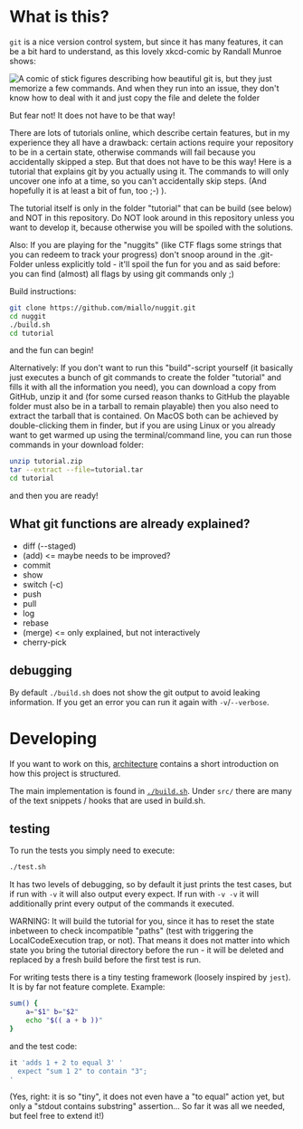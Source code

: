 # What is this?

`git` is a nice version control system, but since it has many features, it can be a bit hard to understand, as this lovely xkcd-comic by Randall Munroe shows:

![A comic of stick figures describing how beautiful git is, but they just memorize a few commands. And when they run into an issue, they don't know how to deal with it and just copy the file and delete the folder](https://imgs.xkcd.com/comics/git.png "If that doesn't fix it, git.txt contains the phone number of a friend of mine who understands git. Just wait through a few minutes of 'It's really pretty simple, just think of branches as...' and eventually you'll learn the commands that will fix everything.")

But fear not! It does not have to be that way!

There are lots of tutorials online, which describe certain features, but in my experience they all have a drawback: certain actions require your repository to be in a certain state, otherwise commands will fail because you accidentally skipped a step. But that does not have to be this way! Here is a tutorial that explains git by you actually using it. The commands to will only uncover one info at a time, so you can't accidentally skip steps. (And hopefully it is at least a bit of fun, too ;-) ).

The tutorial itself is only in the folder "tutorial" that can be build (see below) and NOT in this repository. Do NOT look around in this repository unless you want to develop it, because otherwise you will be spoiled with the solutions.

Also: If you are playing for the "nuggits" (like CTF flags some strings that you can redeem to track your progress) don't snoop around in the .git-Folder unless explicitly told - it'll spoil the fun for you and as said before: you can find (almost) all flags by using git commands only ;)

Build instructions:
```sh
git clone https://github.com/miallo/nuggit.git
cd nuggit
./build.sh
cd tutorial
```
and the fun can begin!

Alternatively: If you don't want to run this "build"-script yourself (it basically just executes a bunch of git commands to create the folder "tutorial" and fills it with all the information you need), you can download a copy from GitHub, unzip it and (for some cursed reason thanks to GitHub the playable folder must also be in a tarball to remain playable) then you also need to extract the tarball that is contained.
On MacOS both can be achieved by double-clicking them in finder, but if you are using Linux or you already want to get warmed up using the terminal/command line, you can run those commands in your download folder:
```sh
unzip tutorial.zip
tar --extract --file=tutorial.tar
cd tutorial
```
and then you are ready!

## What git functions are already explained?

- diff (--staged)
- (add) <= maybe needs to be improved?
- commit
- show
- switch (-c)
- push
- pull
- log
- rebase
- (merge) <= only explained, but not interactively
- cherry-pick

## debugging

By default `./build.sh` does not show the git output to avoid leaking information. If you get an error you can run it again with `-v`/`--verbose`.

# Developing

If you want to work on this, [architecture](./architecture.md) contains a short introduction on how this project is structured.

The main implementation is found in [`./build.sh`](./build.sh). Under `src/` there are many of the text snippets / hooks that are used in build.sh.

## testing

To run the tests you simply need to execute:
```sh
./test.sh
```
It has two levels of debugging, so by default it just prints the test cases, but if run with `-v` it will also output every expect. If run with `-v -v` it will additionally print every output of the commands it executed.

WARNING: It will build the tutorial for you, since it has to reset the state inbetween to check incompatible "paths" (test with triggering the LocalCodeExecution trap, or not). That means it does not matter into which state you bring the tutorial directory before the run - it will be deleted and replaced by a fresh build before the first test is run.

For writing tests there is a tiny testing framework (loosely inspired by `jest`). It is by far not feature complete. Example:
```sh
sum() {
    a="$1" b="$2"
    echo "$(( a + b ))"
}
```
and the test code:
```sh
it 'adds 1 + 2 to equal 3' '
  expect "sum 1 2" to contain "3";
'
```
(Yes, right: it is so "tiny", it does not even have a "to equal" action yet, but only a "stdout contains substring" assertion... So far it was all we needed, but feel free to extend it!)
